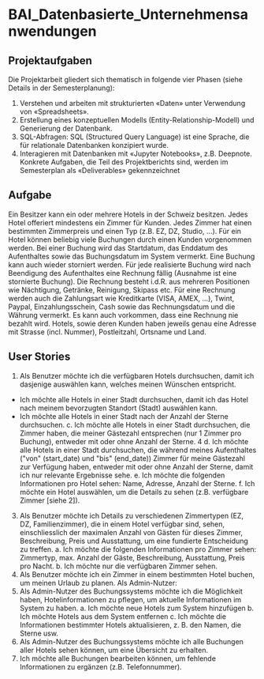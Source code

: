 # BAI_Datenbasierte_Unternehmensanwendungen

## Projektaufgaben
Die Projektarbeit gliedert sich thematisch in folgende vier Phasen (siehe Details in der 
Semesterplanung):
1. Verstehen und arbeiten mit strukturierten «Daten» unter Verwendung von 
«Spreadsheets».
2. Erstellung eines konzeptuellen Modells (Entity-Relationship-Modell) und Generierung der 
Datenbank.
3. SQL-Abfragen: SQL (Structured Query Language) ist eine Sprache, die für relationale 
Datenbanken konzipiert wurde.
4. Interagieren mit Datenbanken mit «Jupyter Notebooks», z.B. Deepnote.
Konkrete Aufgaben, die Teil des Projektberichts sind, werden im Semesterplan als 
«Deliverables» gekennzeichnet


## Aufgabe
Ein Besitzer kann ein oder mehrere Hotels in der Schweiz besitzen. Jedes Hotel offeriert 
mindestens ein Zimmer für Kunden. Jedes Zimmer hat einen bestimmten Zimmerpreis und 
einen Typ (z.B. EZ, DZ, Studio, …). Für ein Hotel können beliebig viele Buchungen durch 
einen Kunden vorgenommen werden. Bei einer Buchung wird das Startdatum, das Enddatum
des Aufenthaltes sowie das Buchungsdatum im System vermerkt. Eine Buchung kann auch 
wieder storniert werden. Für jede realisierte Buchung wird nach Beendigung des Aufenthaltes 
eine Rechnung fällig (Ausnahme ist eine stornierte Buchung). Die Rechnung besteht i.d.R. aus 
mehreren Positionen wie Nächtigung, Getränke, Reinigung, Skipass etc. Für eine Rechnung 
werden auch die Zahlungsart wie Kreditkarte (VISA, AMEX, …), Twint, Paypal, 
Einzahlungsschein, Cash sowie das Rechnungsdatum und die Währung vermerkt. Es kann 
auch vorkommen, dass eine Rechnung nie bezahlt wird. Hotels, sowie deren Kunden haben 
jeweils genau eine Adresse mit Strasse (incl. Nummer), Postleitzahl, Ortsname und Land.


## User Stories
1. Als Benutzer möchte ich die verfügbaren Hotels durchsuchen, damit ich dasjenige 
auswählen kann, welches meinen Wünschen entspricht.
- Ich möchte alle Hotels in einer Stadt durchsuchen, damit ich das Hotel nach 
meinem bevorzugten Standort (Stadt) auswählen kann.
- Ich möchte alle Hotels in einer Stadt nach der Anzahl der Sterne durchsuchen.
c. Ich möchte alle Hotels in einer Stadt durchsuchen, die Zimmer haben, die 
meiner Gästezahl entsprechen (nur 1 Zimmer pro Buchung), entweder mit oder 
ohne Anzahl der Sterne.
4
d. Ich möchte alle Hotels in einer Stadt durchsuchen, die während meines 
Aufenthaltes ("von" (start_date) und "bis" (end_date)) Zimmer für meine 
Gästezahl zur Verfügung haben, entweder mit oder ohne Anzahl der Sterne, 
damit ich nur relevante Ergebnisse sehe.
e. Ich möchte die folgenden Informationen pro Hotel sehen: Name, Adresse, 
Anzahl der Sterne.
f. Ich möchte ein Hotel auswählen, um die Details zu sehen (z.B. verfügbare 
Zimmer [siehe 2]).
3. Als Benutzer möchte ich Details zu verschiedenen Zimmertypen (EZ, DZ, 
Familienzimmer), die in einem Hotel verfügbar sind, sehen, einschliesslich der 
maximalen Anzahl von Gästen für dieses Zimmer, Beschreibung, Preis und 
Ausstattung, um eine fundierte Entscheidung zu treffen.
a. Ich möchte die folgenden Informationen pro Zimmer sehen: Zimmertyp, max. 
Anzahl der Gäste, Beschreibung, Ausstattung, Preis pro Nacht.
b. Ich möchte nur die verfügbaren Zimmer sehen.
4. Als Benutzer möchte ich ein Zimmer in einem bestimmten Hotel buchen, um meinen 
Urlaub zu planen.
Als Admin-Nutzer:
1. Als Admin-Nutzer des Buchungssystems möchte ich die Möglichkeit haben, 
Hotelinformationen zu pflegen, um aktuelle Informationen im System zu haben.
a. Ich möchte neue Hotels zum System hinzufügen
b. Ich möchte Hotels aus dem System entfernen
c. Ich möchte die Informationen bestimmter Hotels aktualisieren, z. B. den 
Namen, die Sterne usw.
2. Als Admin-Nutzer des Buchungssystems möchte ich alle Buchungen aller Hotels 
sehen können, um eine Übersicht zu erhalten.
3. Ich möchte alle Buchungen bearbeiten können, um fehlende Informationen zu 
ergänzen (z.B. Telefonnummer).

